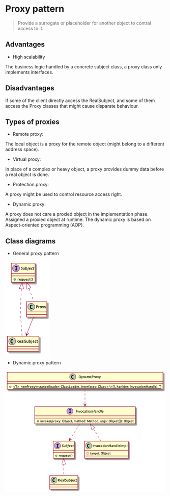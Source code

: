 # Proxy pattern

> Provide a surrogate or placeholder for another object to contral access to it.

## Advantages

* High scalability

The business logic handled by a concrete subject class, a proxy class only implements interfaces.


## Disadvantages

If some of the client directly access the RealSubject, and some of them access the Proxy classes that might cause disparate behaviour.

## Types of proxies

* Remote proxy:

The local object is a proxy for the remote object (might belong to a different address space).

* Virtual proxy:

In place of a complex or heavy object, a proxy provides dummy data before a real object is done.

* Protection proxy:

A proxy might be used to control resource access right.

* Dynamic proxy:

A proxy does not care a proxied object in the implementation phase. Assigned a proxied object at runtime. The dynamic proxy is based on Aspect-oriented programming (AOP).

## Class diagrams

* General proxy pattern

![](./proxy-pattern-uml.png)

* Dynamic proxy pattern

![](./dynamic-proxy-pattern-uml.png)

